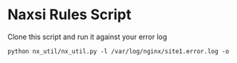 # Naxsi Rules Script

Clone this script and run it against your error log

```
python nx_util/nx_util.py -l /var/log/nginx/site1.error.log -o
```
